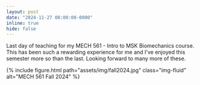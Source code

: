 ```yaml
---
layout: post
date: "2024-11-27 08:00:00-0000"
inline: true
hide: false
---
```


Last day of teaching for my MECH 561 - Intro to MSK Biomechanics course. This has been such a rewarding experience for me and I've enjoyed this semester more so than the last. Looking forward to many more of these.

{% include figure.html path="assets/img/fall2024.jpg" class="img-fluid" alt="MECH 561 Fall 2024" %}
